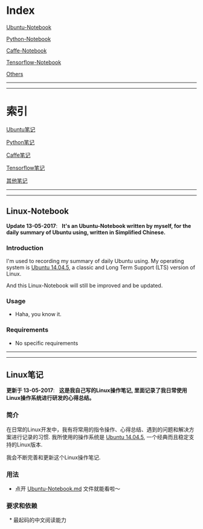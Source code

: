 
# **Index**

[Ubuntu-Notebook](https://github.com/JNingWei/Notebook/edit/master/Ubuntu-Notebook.md)

[Python-Notebook](https://github.com/JNingWei/Notebook/edit/master/Python-Notebook.md)

[Caffe-Notebook](https://github.com/JNingWei/Notebook/edit/master/Caffe-Notebook.md)

[Tensorflow-Notebook](https://github.com/JNingWei/Notebook/edit/master/Tensorflow-Notebook.md)

[Others]()



---

---


# **索引**

[Ubuntu笔记](https://github.com/JNingWei/Notebook/edit/master/Ubuntu-Notebook.md)

[Python笔记](https://github.com/JNingWei/Notebook/edit/master/Python-Notebook.md)

[Caffe笔记](https://github.com/JNingWei/Notebook/edit/master/Caffe-Notebook.md)

[Tensorflow笔记](https://github.com/JNingWei/Notebook/edit/master/Tensorflow-Notebook.md)

[其他笔记]()


---

---




## Linux-Notebook
 
__Update 13-05-2017__:   __It's an Ubuntu-Notebook written by myself, for the daily summary of Ubuntu using, written in Simplified Chinese.__

### Introduction

I'm used to recording my summary of daily Ubuntu using. My operating system is [Ubuntu 14.04.5](http://releases.ubuntu.com/14.04.5/), a classic and Long Term Support (LTS) version of Linux.

And this Linux-Notebook will still be improved and be updated.

### Usage 

* Haha, you know it.

### Requirements

   * No specific requirements

---

---

## Linux笔记
 
__更新于 13-05-2017__:   __这是我自己写的Linux操作笔记, 里面记录了我日常使用Linux操作系统进行研发的心得总结。__

### 简介

在日常的Linux开发中，我有将常用的指令操作、心得总结、遇到的问题和解决方案进行记录的习惯. 我所使用的操作系统是 [Ubuntu 14.04.5](http://releases.ubuntu.com/14.04.5/), 一个经典而且稳定支持的Linux版本.

我会不断完善和更新这个Linux操作笔记.

### 用法

* 点开 [Ubuntu-Notebook.md](https://github.com/JNingWei/Linux-Notebook/blob/master/Ubuntu-Notebook.md) 文件就能看啦～

### 要求和依赖

   * 最起码的中文阅读能力
